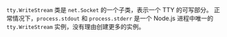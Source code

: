 <!-- YAML
added: v0.5.8
-->

`tty.WriteStream` 类是 `net.Socket` 的一个子类，表示一个 TTY 的可写部分。
正常情况下，`process.stdout` 和 `process.stderr` 是一个 Node.js 进程中唯一的 `tty.WriteStream` 实例，没有理由创建更多的实例。

